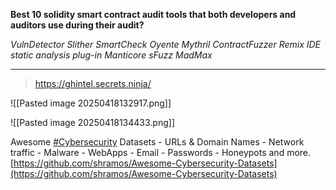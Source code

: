 

**Best 10 solidity smart contract audit tools that both developers and auditors use during their audit?**

*VulnDetector*
*Slither*
*SmartCheck*
*Oyente*
*Mythril*
*ContractFuzzer*
*Remix IDE static analysis plug-in*
*Manticore*
*sFuzz*
*MadMax*

----

> https://ghintel.secrets.ninja/

![[Pasted image 20250418132917.png]]


![[Pasted image 20250418134433.png]]

Awesome [#Cybersecurity](tg://search_hashtag?hashtag=Cybersecurity) Datasets - URLs & Domain Names - Network traffic - Malware - WebApps - Email - Passwords - Honeypots and more. [https://github.com/shramos/Awesome-Cybersecurity-Datasets](https://github.com/shramos/Awesome-Cybersecurity-Datasets)